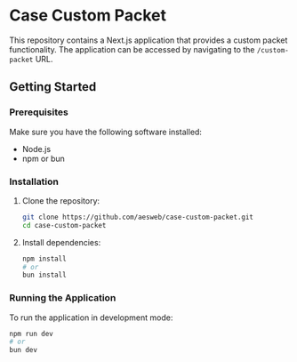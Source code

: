 # Case Custom Packet

This repository contains a Next.js application that provides a custom packet functionality. The application can be accessed by navigating to the `/custom-packet` URL.

## Getting Started

### Prerequisites

Make sure you have the following software installed:

- Node.js
- npm or bun

### Installation

1. Clone the repository:

   ```bash
   git clone https://github.com/aesweb/case-custom-packet.git
   cd case-custom-packet
   
2. Install dependencies:

   ```bash
   npm install
   # or
   bun install

### Running the Application

To run the application in development mode:

```bash
npm run dev
# or
bun dev
   
